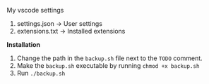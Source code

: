 My vscode settings
1. settings.json -> User settings
2. extensions.txt -> Installed extensions


**Installation**
1. Change the path in the `backup.sh` file next to the `TODO` comment.
2. Make the `backup.sh` executable by running `chmod +x backup.sh`
3. Run `./backup.sh`

